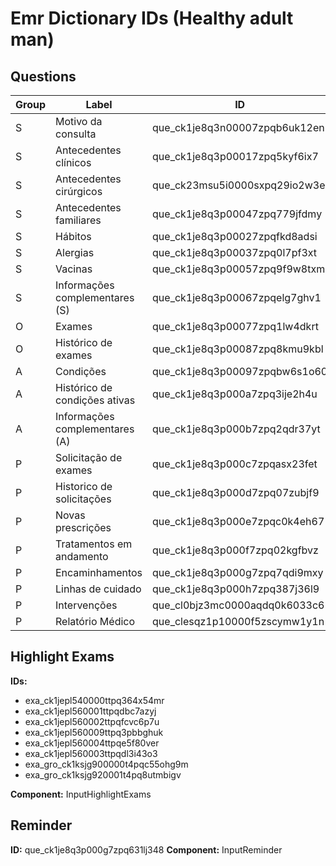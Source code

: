 # Emr Dictionary IDs (Healthy adult man)

## Questions

Group | Label                            | ID                        | Component
------|---------------------------------|-----------------------------|-------------------
S | Motivo da consulta              |que_ck1je8q3n00007zpqb6uk12en| AutoSelectMultiple
S | Antecedentes clínicos           |que_ck1je8q3p00017zpq5kyf6ix7| AutoSelectMultiple
S | Antecedentes cirúrgicos         |que_ck23msu5i0000sxpq29io2w3e| AutoSelectMultiple
S | Antecedentes familiares         |que_ck1je8q3p00047zpq779jfdmy| AutoSelectMultiple
S | Hábitos                         |que_ck1je8q3p00027zpqfkd8adsi| AutoSelectMultiple
S | Alergias                        |que_ck1je8q3p00037zpq0l7pf3xt| AutoSelectMultiple
S | Vacinas                         |que_ck1je8q3p00057zpq9f9w8txm| AutoSelectMultiple
S | Informações complementares (S)  |que_ck1je8q3p00067zpqelg7ghv1| InputText
O | Exames                          |que_ck1je8q3p00077zpq1lw4dkrt| InputText
O | Histórico de exames             |que_ck1je8q3p00087zpq8kmu9kbl| HistoryExam
A | Condições                       |que_ck1je8q3p00097zpqbw6s1o60| InputCondition
A | Histórico de condições ativas   |que_ck1je8q3p000a7zpq3ije2h4u| HistoryCondition
A | Informações complementares (A)  |que_ck1je8q3p000b7zpq2qdr37yt| InputText
P | Solicitação de exames           |que_ck1je8q3p000c7zpqasx23fet| AutoSelectMultiple
P | Historico de solicitações       |que_ck1je8q3p000d7zpq07zubjf9| ExamRequestHistory
P | Novas prescrições               |que_ck1je8q3p000e7zpqc0k4eh67| Mevo
P | Tratamentos em andamento        |que_ck1je8q3p000f7zpq02kgfbvz| HistoryPrescription
P | Encaminhamentos                 |que_ck1je8q3p000g7zpq7qdi9mxy| MedicalReferral
P | Linhas de cuidado               |que_ck1je8q3p000h7zpq387j36l9| InputCareLine
P | Intervenções                    |que_cl0bjz3mc0000aqdq0k6033c6| InputCareLine
P | Relatório Médico                |que_clesqz1p10000f5zscymw1y1n| InputText

## Highlight Exams

 **IDs:**

- exa_ck1jepl540000ttpq364x54mr
- exa_ck1jepl560001ttpqdbc7azyj
- exa_ck1jepl560002ttpqfcvc6p7u
- exa_ck1jepl560009ttpq3pbbghuk
- exa_ck1jepl560004ttpqe5f80ver
- exa_ck1jepl560003ttpqdl3i43o3
- exa_gro_ck1ksjg900000t4pqc55ohg9m
- exa_gro_ck1ksjg920001t4pq8utmbigv

**Component:** InputHighlightExams

## Reminder

**ID:** que_ck1je8q3p000g7zpq631lj348
**Component:** InputReminder
